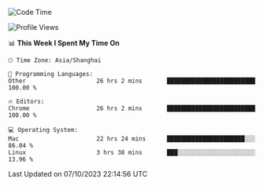 <!--START_SECTION:waka-->
![Code Time](http://img.shields.io/badge/Code%20Time-1%2C354%20hrs%2059%20mins-blue)

![Profile Views](http://img.shields.io/badge/Profile%20Views-0-blue)

📊 **This Week I Spent My Time On** 

```text
🕑︎ Time Zone: Asia/Shanghai

💬 Programming Languages: 
Other                    26 hrs 2 mins       █████████████████████████   100.00 % 

🔥 Editors: 
Chrome                   26 hrs 2 mins       █████████████████████████   100.00 % 

💻 Operating System: 
Mac                      22 hrs 24 mins      ██████████████████████░░░   86.04 % 
Linux                    3 hrs 38 mins       ███░░░░░░░░░░░░░░░░░░░░░░   13.96 % 
```


 Last Updated on 07/10/2023 22:14:56 UTC
<!--END_SECTION:waka-->